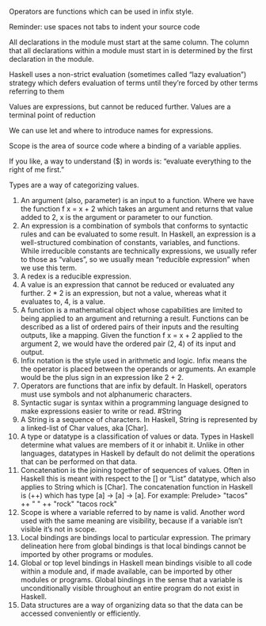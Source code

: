 Operators are functions which can be used in infix style.

Reminder: use spaces not tabs to indent your source code

All declarations in the module must start at the same column. The column that all declarations
within a module must start in is determined by the first declaration in the
module. 

Haskell uses a non-strict evaluation (sometimes called
“lazy evaluation”) strategy which defers evaluation of terms until they’re
forced by other terms referring to them

Values are expressions, but cannot be reduced further. Values are a terminal
point of reduction

We can use let and where to introduce names for expressions.

Scope is the area of source code where a binding of a variable
applies.

If you like, a way to understand ($) in words is: “evaluate everything to
the right of me first.”

Types are a way of categorizing values.

1. An argument (also, parameter) is an input to a function. Where we
have the function f x = x + 2 which takes an argument and returns
that value added to 2, x is the argument or parameter to our function.
2. An expression is a combination of symbols that conforms to syntactic
rules and can be evaluated to some result. In Haskell, an expression is
a well-structured combination of constants, variables, and functions.
While irreducible constants are technically expressions, we usually
refer to those as “values”, so we usually mean “reducible expression”
when we use this term.
3. A redex is a reducible expression.
4. A value is an expression that cannot be reduced or evaluated any
further. 2 * 2 is an expression, but not a value, whereas what it
evaluates to, 4, is a value.
5. A function is a mathematical object whose capabilities are limited to
being applied to an argument and returning a result. Functions can
be described as a list of ordered pairs of their inputs and the resulting
outputs, like a mapping. Given the function f x = x + 2 applied to
the argument 2, we would have the ordered pair (2, 4) of its input
and output.
6. Infix notation is the style used in arithmetic and logic. Infix means
the the operator is placed between the operands or arguments. An
example would be the plus sign in an expression like 2 + 2.
7. Operators are functions that are infix by default. In Haskell, operators
must use symbols and not alphanumeric characters.
8. Syntactic sugar is syntax within a programming language designed to
make expressions easier to write or read.
#String
1. A String is a sequence of characters. In Haskell, String is represented
by a linked-list of Char values, aka [Char].
2. A type or datatype is a classification of values or data. Types in
Haskell determine what values are members of it or inhabit it. Unlike
in other languages, datatypes in Haskell by default do not delimit the
operations that can be performed on that data.
3. Concatenation is the joining together of sequences of values. Often in
Haskell this is meant with respect to the [] or “List” datatype, which
also applies to String which is [Char]. The concatenation function
in Haskell is (++) which has type [a] -> [a] -> [a]. For example:
Prelude> "tacos" ++ " " ++ "rock"
"tacos rock"
4. Scope is where a variable referred to by name is valid. Another word
used with the same meaning are visibility, because if a variable isn’t
visible it’s not in scope.
5. Local bindings are bindings local to particular expression. The primary
delineation here from global bindings is that local bindings cannot be
imported by other programs or modules.
6. Global or top level bindings in Haskell mean bindings visible to all
code within a module and, if made available, can be imported by other
modules or programs. Global bindings in the sense that a variable is
unconditionally visible throughout an entire program do not exist in
Haskell.
7. Data structures are a way of organizing data so that the data can be
accessed conveniently or efficiently.
